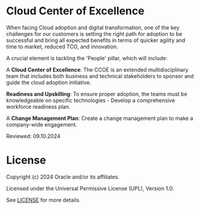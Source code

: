 # Cloud Center of Excellence

When facing Cloud adoption and digital transformation, one of the key challenges for our customers is setting the right path for adoption to be successful and bring all expected benefits in terms of quicker agility and time to market, reduced TCO, and innovation.

A crucial element is tackling the 'People' pillar, which will include:

A **Cloud Center of Excellence**:  The CCOE is an extended multidisciplinary team that includes both business and technical stakeholders to sponsor and guide the cloud adoption initiative.

**Readiness and Upskilling**: To ensure proper adoption, the teams must be knowledgeable on specific technologies - Develop a comprehensive workforce readiness plan.

A **Change Management Plan**: Create a change management plan to make a company-wide engagement.

Reviewed: 09.10.2024

# License

Copyright (c) 2024 Oracle and/or its affiliates.

Licensed under the Universal Permissive License (UPL), Version 1.0.

See [LICENSE](https://github.com/oracle-devrel/technology-engineering/blob/main/LICENSE) for more details.
